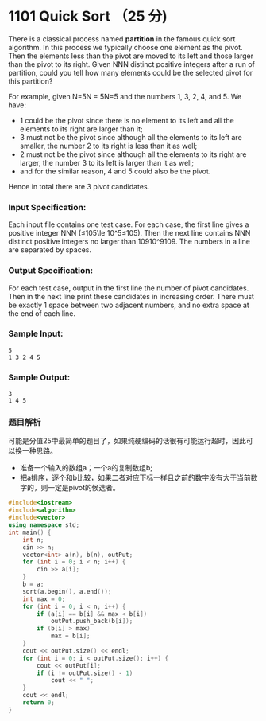 # 1101 Quick Sort （25 分)

There is a classical process named **partition** in the famous quick sort algorithm. In this process we typically choose one element as the pivot. Then the elements less than the pivot are moved to its left and those larger than the pivot to its right. Given NNN distinct positive integers after a run of partition, could you tell how many elements could be the selected pivot for this partition?

For example, given N=5N = 5N=5 and the numbers 1, 3, 2, 4, and 5. We have:

*   1 could be the pivot since there is no element to its left and all the elements to its right are larger than it;
*   3 must not be the pivot since although all the elements to its left are smaller, the number 2 to its right is less than it as well;
*   2 must not be the pivot since although all the elements to its right are larger, the number 3 to its left is larger than it as well;
*   and for the similar reason, 4 and 5 could also be the pivot.

Hence in total there are 3 pivot candidates.

### Input Specification:

Each input file contains one test case. For each case, the first line gives a positive integer NNN (≤105\\le 10^5≤10​5​​). Then the next line contains NNN distinct positive integers no larger than 10910^910​9​​. The numbers in a line are separated by spaces.

### Output Specification:

For each test case, output in the first line the number of pivot candidates. Then in the next line print these candidates in increasing order. There must be exactly 1 space between two adjacent numbers, and no extra space at the end of each line.

### Sample Input:

    5
    1 3 2 4 5
    

### Sample Output:

    3
    1 4 5

### 题目解析

可能是分值25中最简单的题目了，如果纯硬编码的话很有可能运行超时，因此可以换一种思路。

- 准备一个输入的数组a；一个a的复制数组b;
- 把a排序，逐个和b比较，如果二者对应下标一样且之前的数字没有大于当前数字的，则一定是pivot的候选者。

```C++
#include<iostream>
#include<algorithm>
#include<vector>
using namespace std;
int main() {
	int n;
	cin >> n;
	vector<int> a(n), b(n), outPut;
	for (int i = 0; i < n; i++) {
		cin >> a[i];
	}
	b = a;
	sort(a.begin(), a.end());
	int max = 0;
	for (int i = 0; i < n; i++) {
		if (a[i] == b[i] && max < b[i])
			outPut.push_back(b[i]);
		if (b[i] > max)
			max = b[i];
	}
	cout << outPut.size() << endl;
	for (int i = 0; i < outPut.size(); i++) {
		cout << outPut[i];
		if (i != outPut.size() - 1)
			cout << " ";
	}
	cout << endl;
	return 0;
}
```